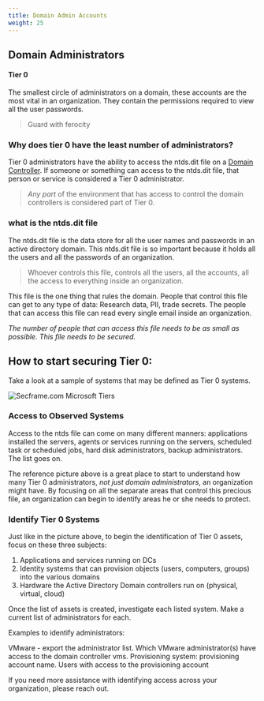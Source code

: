 ```yaml
---
title: Domain Admin Accounts
weight: 25
---
```

## Domain Administrators
#### Tier 0

<!-- need some more stuff on cleaning up domain admins 
start with active directory domain admin accounts and cleanup before driving into tiered stuff
-->
The smallest circle of administrators on a domain, these accounts are the most vital in an organization. They contain the permissions required to view all the user passwords. 

> Guard with ferocity

### Why does tier 0 have the least number of administrators?

Tier 0 administrators have the ability to access the ntds.dit file on a [Domain Controller](https://en.m.wikipedia.org/wiki/Domain_controller_(Windows)). If someone or something can access to the ntds.dit file, that person or service is considered a Tier 0 administrator.

> _Any part_ of the environment that has access to control the domain controllers is considered part of Tier 0. 

### what is the ntds.dit file

The ntds.dit file is the data store for all the user names and passwords in an active directory domain. This ntds.dit file is so important because it holds all the users and all the passwords of an organization. 

> Whoever controls this file, controls all the users, all the accounts, all the access to everything inside an organization. 

This file is the one thing that rules the domain. People that control this file can get to any type of data: Research data, PII, trade secrets. The people that can access this file can read every single email inside an organization.

 *The number of people that can access this file needs to be as small as possible. This file needs to be secured.*

 
<!-- split into separate page all that is below -->
## How to start securing Tier 0:

Take a look at a sample of systems that may be defined as Tier 0 systems.

![Secframe.com Microsoft Tiers](</redforest/phase1/images/Tier 0 Observed Systems.png?classes=shadow>)


### Access to Observed Systems
Access to the ntds file can come on many different manners: applications installed the servers, agents or services running on the servers, scheduled task or scheduled jobs, hard disk administrators, backup administrators. The list goes on.

The reference picture above is a great place to start to understand how many Tier 0 administrators, _not just domain administrators_, an organization might have. By focusing on all the separate areas that control this precious file, an organization can begin to identify areas he or she needs to protect.

### Identify Tier 0 Systems
Just like in the picture above, to begin the identification of Tier 0 assets, focus on these three subjects:
1. Applications and services running on DCs
2. Identity systems that can provision objects (users, computers, groups) into the various domains
3. Hardware the Active Directory Domain controllers run on (physical, virtual, cloud)

Once the list of assets is created, investigate each listed system. Make a current list of administrators for each. 

Examples to identify administrators:

VMware - export the administrator list. Which VMware administrator(s) have access to the domain controller vms.
Provisioning system: provisioning account name. Users with access to the provisioning account

If you need more assistance with identifying access across your organization, please reach out.
